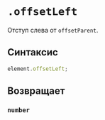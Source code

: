 # `.offsetLeft`

Отступ слева от `offsetParent`.

## Синтаксис

```js
element.offsetLeft;
```

## Возвращает

### `number`
